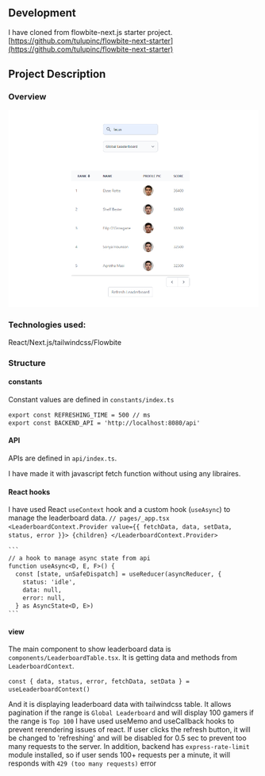 ## Development

I have cloned from flowbite-next.js starter project.
[https://github.com/tulupinc/flowbite-next-starter](https://github.com/tulupinc/flowbite-next-starter)

## Project Description

### Overview

![Screenshot](screenshot.png)

### Technologies used:

React/Next.js/tailwindcss/Flowbite

### Structure

#### constants

Constant values are defined in `constants/index.ts`

```
export const REFRESHING_TIME = 500 // ms
export const BACKEND_API = 'http://localhost:8080/api'
```

#### API
APIs are defined in `api/index.ts`.

I have made it with javascript fetch function without using any libraires.

#### React hooks

I have used React `useContext` hook and a custom hook (`useAsync`) to manage the leaderboard data.
` // pages/_app.tsx <LeaderboardContext.Provider value={{ fetchData, data, setData, status, error }}> {children} </LeaderboardContext.Provider> `

    ```
    // a hook to manage async state from api
    function useAsync<D, E, F>() {
      const [state, unSafeDispatch] = useReducer(asyncReducer, {
        status: 'idle',
        data: null,
        error: null,
      } as AsyncState<D, E>)
    ```

#### view

The main component to show leaderboard data is `components/LeaderboardTable.tsx`.
It is getting data and methods from `LeaderboardContext`.

```
const { data, status, error, fetchData, setData } = useLeaderboardContext()
```

And it is displaying leaderboard data with tailwindcss table.
It allows pagination if the range is `Global Leaderboard` and will display 100 gamers if the range is `Top 100`
I have used useMemo and useCallback hooks to prevent rerendering issues of react.
If user clicks the refresh button, it will be changed to 'refreshing' and will be disabled for 0.5 sec to prevent too many requests to the server. In addition, backend has `express-rate-limit` module installed, so if user sends 100+ requests per a minute, it will responds with `429 (too many requests)` error

